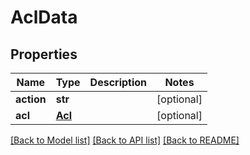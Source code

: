 # AclData

## Properties
Name | Type | Description | Notes
------------ | ------------- | ------------- | -------------
**action** | **str** |  | [optional] 
**acl** | [**Acl**](Acl.md) |  | [optional] 

[[Back to Model list]](../README.md#documentation-for-models) [[Back to API list]](../README.md#documentation-for-api-endpoints) [[Back to README]](../README.md)


